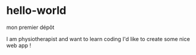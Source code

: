 # hello-world
mon premier dépôt

I am physiotherapist and want to learn coding
I'd like to create some nice web app !

